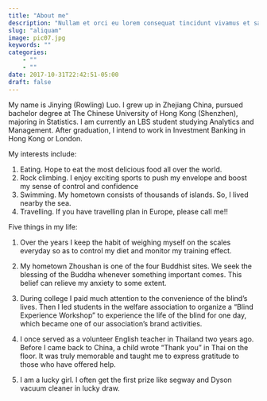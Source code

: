 ```yaml
---
title: "About me"
description: "Nullam et orci eu lorem consequat tincidunt vivamus et sagittis magna sed nunc rhoncus condimentum sem. In efficitur ligula tate urna. Maecenas massa sed magna lacinia magna pellentesque lorem ipsum dolor. Nullam et orci eu lorem consequat tincidunt. Vivamus et sagittis tempus."
slug: "aliquam"
image: pic07.jpg
keywords: ""
categories: 
    - ""
    - ""
date: 2017-10-31T22:42:51-05:00
draft: false
---
```


My name is Jinying (Rowling) Luo. I grew up in Zhejiang China, pursued bachelor degree at The Chinese University of Hong Kong (Shenzhen), majoring in Statistics. I am currently an LBS student studying Analytics and Management. After graduation, I intend to work in Investment Banking in Hong Kong or London.

My interests include:

1. Eating. Hope to eat the most delicious food all over the world.
2. Rock climbing. I enjoy exciting sports to push my envelope and boost my sense of control and confidence
3. Swimming. My hometown consists of thousands of islands. So, I lived nearby the sea.
4. Travelling. If you have travelling plan in Europe, please call me!!

Five things in my life:

1. Over the years I keep the habit of weighing myself on the scales everyday so as to control my diet and monitor my training effect.

2. My hometown Zhoushan is one of the four Buddhist sites. We seek the blessing of the Buddha whenever something important comes. This belief can relieve my anxiety to some extent.
 
3. During college I paid much attention to the convenience of the blind’s lives. Then I led students in the welfare association to organize a “Blind Experience Workshop” to experience the life of the blind for one day, which became one of our association’s brand activities.
 
4. I once served as a volunteer English teacher in Thailand two years ago. Before I came back to China, a child wrote “Thank you” in Thai on the floor. It was truly memorable and taught me to express gratitude to those who have offered help.

5. I am a lucky girl. I often get the first prize like segway and Dyson vacuum cleaner in lucky draw.
